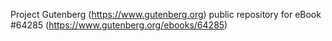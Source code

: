 Project Gutenberg (https://www.gutenberg.org) public repository for
eBook #64285 (https://www.gutenberg.org/ebooks/64285)

